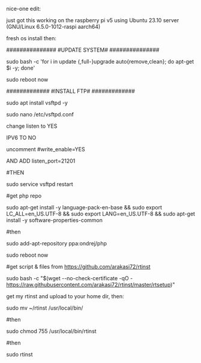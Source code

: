 nice-one edit:

just got this working on the raspberry pi v5 using Ubuntu 23.10 server (GNU/Linux 6.5.0-1012-raspi aarch64)

fresh os install then:

###############
#UPDATE SYSTEM#
###############

sudo bash -c 'for i in update {,full-}upgrade auto{remove,clean}; do apt-get $i -y; done'

sudo reboot now

#############
#INSTALL FTP#
#############

sudo apt install vsftpd -y

sudo nano /etc/vsftpd.conf

change listen to YES

IPV6 TO NO

uncomment #write_enable=YES

AND ADD listen_port=21201

#THEN

sudo service vsftpd restart

#get php repo

sudo apt-get install -y language-pack-en-base && sudo export LC_ALL=en_US.UTF-8 && sudo export LANG=en_US.UTF-8 && sudo apt-get install -y software-properties-common

#then

sudo add-apt-repository ppa:ondrej/php

sudo reboot now

#get script & files from https://github.com/arakasi72/rtinst

sudo bash -c "$(wget --no-check-certificate -qO - https://raw.githubusercontent.com/arakasi72/rtinst/master/rtsetup)"

get my rtinst and upload to your home dir, then:

sudo mv ~/rtinst /usr/local/bin/

#then

sudo chmod 755 /usr/local/bin/rtinst

#then

sudo rtinst
